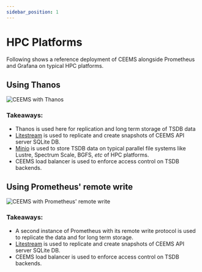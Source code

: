 ```yaml
---
sidebar_position: 1
---
```


# HPC Platforms 

Following shows a reference deployment of CEEMS alongside Prometheus and Grafana on
typical HPC platforms.

## Using Thanos

![CEEMS with Thanos](/img/deployment/with_thanos.png)

### Takeaways:

- Thanos is used here for replication and long term storage of TSDB data
- [Litestream](https://litestream.io/) is used to replicate and create snapshots of 
CEEMS API server SQLite DB.
- [Minio](https://min.io/) is used to store TSDB data on typical parallel file systems 
like Lustre, Spectrum Scale, BGFS, _etc_ of HPC platforms.
- CEEMS load balancer is used to enforce access control on TSDB backends.

## Using Prometheus' remote write

![CEEMS with Prometheus' remote write](/img/deployment/with_remote_write.jpg)

### Takeaways:

- A second instance of Prometheus with its remote write protocol is used to replicate 
the data and for long term storage.
- [Litestream](https://litestream.io/) is used to replicate and create snapshots of 
CEEMS API server SQLite DB.
- CEEMS load balancer is used to enforce access control on TSDB backends.
